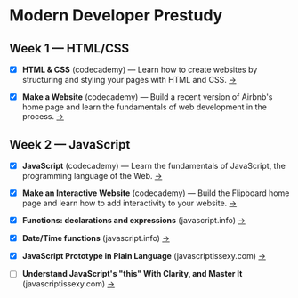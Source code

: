 # Modern Developer Prestudy

## Week 1 — HTML/CSS

- [x] **HTML & CSS** (codecademy) — Learn how to create websites by structuring and styling your pages with HTML and CSS. [→](https://www.codecademy.com/en/tracks/web)

- [x] **Make a Website** (codecademy) — Build a recent version of Airbnb's home page and learn the fundamentals of web development in the process. [→](https://www.codecademy.com/en/skills/make-a-website)

## Week 2 — JavaScript

- [x] **JavaScript** (codecademy) — Learn the fundamentals of JavaScript, the programming language of the Web. [→](https://www.codecademy.com/en/tracks/javascript)

- [x] **Make an Interactive Website** (codecademy) — Build the Flipboard home page and learn how to add interactivity to your website. [→](https://www.codecademy.com/en/skills/make-an-interactive-website)

- [x] **Functions: declarations and expressions** (javascript.info) [→](http://javascript.info/tutorial/functions-declarations-and-expressions)

- [x] **Date/Time functions** (javascript.info) [→](http://javascript.info/tutorial/datetime-functions)

- [x] **JavaScript Prototype in Plain Language** (javascriptissexy.com) [→](http://javascriptissexy.com/javascript-prototype-in-plain-detailed-language/)

- [ ] **Understand JavaScript's "this" With Clarity, and Master It** (javascriptissexy.com) [→](http://javascriptissexy.com/understand-javascripts-this-with-clarity-and-master-it/)
